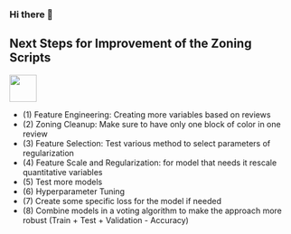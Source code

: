 ### Hi there 👋 

## Next Steps for Improvement of the Zoning Scripts

<img align="center" src="https://cdn-icons-png.flaticon.com/512/2861/2861645.png" width="48">

- (1) Feature Engineering: Creating more variables based on reviews
- (2) Zoning Cleanup: Make sure to have only one block of color in one review
- (3) Feature Selection: Test various method to select parameters of regularization
- (4) Feature Scale and Regularization: for model that needs it rescale quantitative variables
- (5) Test more models
- (6) Hyperparameter Tuning
- (7) Create some specific loss for the model if needed
- (8)  Combine models in a voting algorithm to make the approach more robust (Train + Test + Validation - Accuracy)







